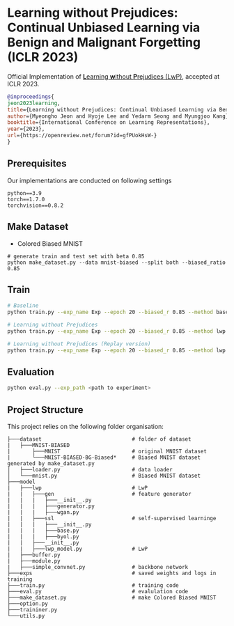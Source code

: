 # Learning without Prejudices: Continual Unbiased Learning via Benign and Malignant Forgetting (ICLR 2023)
Official Implementation of [**L**earning **w**ithout **P**rejudices (LwP)](https://openreview.net/forum?id=gfPUokHsW-), accepted at ICLR 2023.

```bib
@inproceedings{
jeon2023learning,
title={Learning without Prejudices: Continual Unbiased Learning via Benign and Malignant Forgetting},
author={Myeongho Jeon and Hyoje Lee and Yedarm Seong and Myungjoo Kang},
booktitle={International Conference on Learning Representations},
year={2023},
url={https://openreview.net/forum?id=gfPUokHsW-}
}
```

## Prerequisites
Our implementations are conducted on following settings
```
python==3.9
torch==1.7.0
torchvision==0.8.2
```



## Make Dataset
- Colored Biased MNIST
```
# generate train and test set with beta 0.85
python make_dataset.py --data mnist-biased --split both --biased_ratio 0.85
```

## Train

```sh
# Baseline
python train.py --exp_name Exp --epoch 20 --biased_r 0.85 --method base 

# Learning without Prejudices
python train.py --exp_name Exp --epoch 20 --biased_r 0.85 --method lwp

# Learning without Prejudices (Replay version)
python train.py --exp_name Exp --epoch 20 --biased_r 0.85 --method lwp --replay
```

## Evaluation
```sh
python eval.py --exp_path <path to experiment>
```

## Project Structure

This project relies on the following folder organisation:
```
├───dataset                             # folder of dataset
|   ├───MNIST-BIASED                    
|       ├───MNIST                       # original MNIST dataset
|       └───MNIST-BIASED-BG-Biased*     # Biased MNIST dataset generated by make_dataset.py
│   ├───loader.py                       # data loader
│   └───mnist.py                        # Biased MNIST dataset
├───model
|   ├───lwp                             # LwP
|   |   ├───gen                         # feature generator
|   |   |   ├───__init__.py
|   |   |   ├───generator.py
|   |   |   ├───wgan.py
|   |   ├───ssl                         # self-supervised learninge
|   |   |   ├───__init__.py
|   |   |   ├───base.py
|   |   |   ├───byol.py
|   |   ├───__init__.py
|   |   ├───lwp_model.py                # LwP
|   ├───buffer.py                          
|   ├───module.py
|   ├───simple_convnet.py               # backbone network
├───exps                                # saved weights and logs in training
├───train.py                            # training code
├───eval.py                             # evalulation code
├───make_dataset.py                     # make Colored Biased MNIST
├───option.py                           
├───traininer.py                        
└───utils.py                            
```



